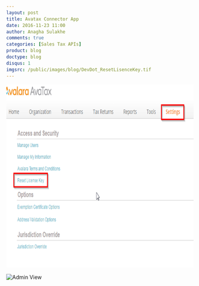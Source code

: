 ```yaml
---
layout: post
title: Avatax Connector App
date: 2016-11-23 11:00
author: Anagha Sulakhe
comments: true
categories: [Sales Tax APIs]
product: blog
doctype: blog
disqus: 1
imgsrc: /public/images/blog/DevDot_ResetLisenceKey.tif
---
```


<img src="/public/images/blog/DevDot_ResetLisenceKey.tif" alt="Admin Console View" width="500" height="489" />

![Admin View](https://github.com/JoeSava/developer-dot/blob/avaconnector/public/images/blog/DevDot_ResetLisenceKey.tif "Admin View")

